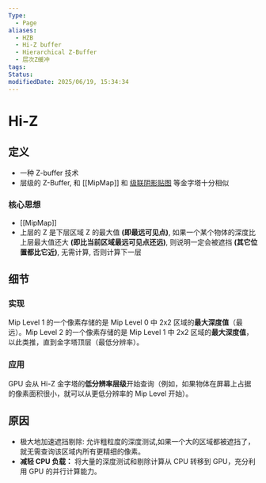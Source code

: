 ```yaml
---
Type:
  - Page
aliases:
  - HZB
  - Hi-Z buffer
  - Hierarchical Z-Buffer
  - 层次Z缓冲
tags: 
Status: 
modifiedDate: 2025/06/19, 15:34:34
---
```


# Hi-Z

## 定义

- 一种 Z-buffer 技术
- 层级的 Z-Buffer, 和 [[MipMap]] 和 [级联阴影贴图](级联阴影贴图.md) 等金字塔十分相似

### 核心思想

- [[MipMap]]
- 上层的 Z 是下层区域 Z 的最大值 **(即最远可见点)**, 如果一个某个物体的深度比上层最大值还大 **(即比当前区域最远可见点还远)**, 则说明一定会被遮挡 **(其它位置都比它近)**, 无需计算, 否则计算下一层

## 细节

### 实现

Mip Level 1 的一个像素存储的是 Mip Level 0 中 2x2 区域的**最大深度值**（最远）。Mip Level 2 的一个像素存储的是 Mip Level 1 中 2x2 区域的**最大深度值**，以此类推，直到金字塔顶层（最低分辨率）。

### 应用

GPU 会从 Hi-Z 金字塔的**低分辨率层级**开始查询（例如，如果物体在屏幕上占据的像素面积很小，就可以从更低分辨率的 Mip Level 开始）。

## 原因

- 极大地加速遮挡剔除: 允许粗粒度的深度测试,如果一个大的区域都被遮挡了，就无需查询该区域内所有更精细的像素。
- **减轻 CPU 负载：** 将大量的深度测试和剔除计算从 CPU 转移到 GPU，充分利用 GPU 的并行计算能力。
